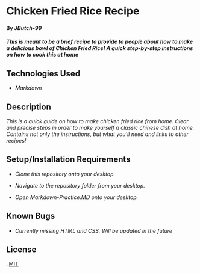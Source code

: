 # Chicken Fried Rice Recipe

#### By _JButch-99_

#### _This is meant to be a brief recipe to provide to people about how to make a delicious bowl of Chicken Fried Rice! A quick step-by-step instructions on how to cook this at home_

## Technologies Used

* _Markdown_

## Description
_This is a quick guide on how to make chicken fried rice from home. Clear and precise steps in order to make yourself a classic chinese dish at home. Contains not only the instructions, but what you'll need and links to other recipes!_

## Setup/Installation Requirements

* _Clone this repository onto your desktop._

* _Navigate to the repository folder from your desktop._

* _Open Markdown-Practice.MD onto your desktop._

## Known Bugs

* _Currently missing HTML and CSS. Will be updated in the future_

## License
_[MIT](https://opensource.org/license/MIT)
